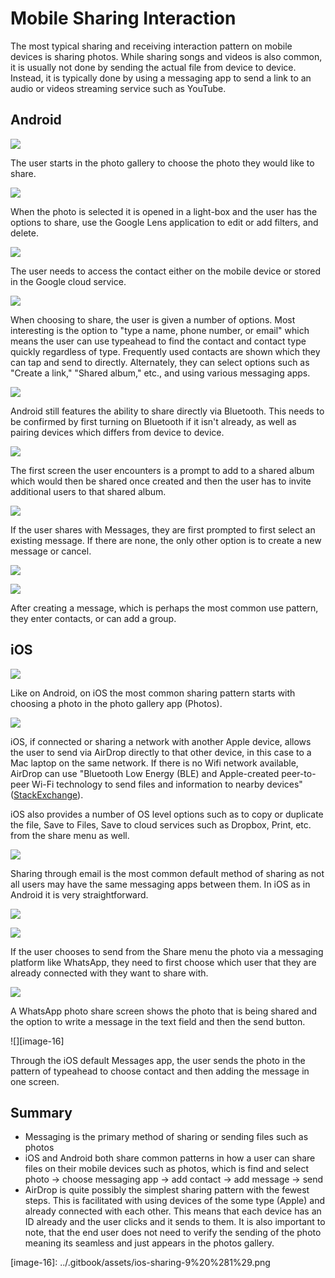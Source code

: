 # Mobile Sharing Interaction

The most typical sharing and receiving interaction pattern on mobile devices is sharing photos. While sharing songs and videos is also common, it is usually not done by sending the actual file from device to device. Instead, it is typically done by using a messaging app to send a link to an audio or videos streaming service such as YouTube.

## Android

![](https://github.com/ipfs/mobile-design-guidelines/tree/c30d2d6a1b009d38d16b7babc146d1c1f8604f13/.gitbook/assets/android-sharing-2%20%281%29.png)

The user starts in the photo gallery to choose the photo they would like to share.

![](.gitbook/assets/android-sharing-3.png)

When the photo is selected it is opened in a light-box and the user has the options to share, use the Google Lens application to edit or add filters, and delete.

![](https://github.com/ipfs/mobile-design-guidelines/tree/c30d2d6a1b009d38d16b7babc146d1c1f8604f13/.gitbook/assets/android-sharing-4%20%281%29.png)

The user needs to access the contact either on the mobile device or stored in the Google cloud service.

![](.gitbook/assets/android-sharing-5.png)

When choosing to share, the user is given a number of options. Most interesting is the option to "type a name, phone number, or email" which means the user can use typeahead to find the contact and contact type quickly regardless of type. Frequently used contacts are shown which they can tap and send to directly. Alternately, they can select options such as "Create a link," "Shared album," etc., and using various messaging apps.

![](https://github.com/ipfs/mobile-design-guidelines/tree/c30d2d6a1b009d38d16b7babc146d1c1f8604f13/.gitbook/assets/android-sharing-7%20%281%29.png)

Android still features the ability to share directly via Bluetooth. This needs to be confirmed by first turning on Bluetooth if it isn't already, as well as pairing devices which differs from device to device.

![](https://github.com/ipfs/mobile-design-guidelines/tree/c30d2d6a1b009d38d16b7babc146d1c1f8604f13/.gitbook/assets/android-sharing-8%20%281%29.png)

The first screen the user encounters is a prompt to add to a shared album which would then be shared once created and then the user has to invite additional users to that shared album.

![](https://github.com/ipfs/mobile-design-guidelines/tree/c30d2d6a1b009d38d16b7babc146d1c1f8604f13/.gitbook/assets/android-sharing-9%20%281%29.png)

If the user shares with Messages, they are first prompted to first select an existing message. If there are none, the only other option is to create a new message or cancel.

![](.gitbook/assets/android-sharing-10.png)

![](https://github.com/ipfs/mobile-design-guidelines/tree/c30d2d6a1b009d38d16b7babc146d1c1f8604f13/.gitbook/assets/android-sharing-11%20%281%29.png)

After creating a message, which is perhaps the most common use pattern, they enter contacts, or can add a group.

## iOS

![](https://github.com/ipfs/mobile-design-guidelines/tree/c30d2d6a1b009d38d16b7babc146d1c1f8604f13/.gitbook/assets/ios-sharing-1%20%281%29.png)

Like on Android, on iOS the most common sharing pattern starts with choosing a photo in the photo gallery app \(Photos\).

![](https://github.com/ipfs/mobile-design-guidelines/tree/c30d2d6a1b009d38d16b7babc146d1c1f8604f13/.gitbook/assets/ios-sharing-3%20%281%29.png)

iOS, if connected or sharing a network with another Apple device, allows the user to send via AirDrop directly to that other device, in this case to a Mac laptop on the same network. If there is no Wifi network available, AirDrop can use "Bluetooth Low Energy \(BLE\) and Apple-created peer-to-peer Wi-Fi technology to send files and information to nearby devices" \([StackExchange](https://apple.stackexchange.com/questions/146644/airdrop-bluetooth-or-wi-fi)\).

iOS also provides a number of OS level options such as to copy or duplicate the file, Save to Files, Save to cloud services such as Dropbox, Print, etc. from the share menu as well.

![](.gitbook/assets/ios-sharing-5.png)

Sharing through email is the most common default method of sharing as not all users may have the same messaging apps between them. In iOS as in Android it is very straightforward.

![](.gitbook/assets/ios-sharing-3.png)

![](https://github.com/ipfs/mobile-design-guidelines/tree/c30d2d6a1b009d38d16b7babc146d1c1f8604f13/.gitbook/assets/ios-sharing-7%20%281%29.png)

If the user chooses to send from the Share menu the photo via a messaging platform like WhatsApp, they need to first choose which user that they are already connected with they want to share with.

![](https://github.com/ipfs/mobile-design-guidelines/tree/c30d2d6a1b009d38d16b7babc146d1c1f8604f13/.gitbook/assets/ios-sharing-8%20%281%29.png)

A WhatsApp photo share screen shows the photo that is being shared and the option to write a message in the text field and then the send button.

!\[\]\[image-16\]

Through the iOS default Messages app, the user sends the photo in the pattern of typeahead to choose contact and then adding the message in one screen.

## Summary

* Messaging is the primary method of sharing or sending files such as photos
* iOS and Android both share common patterns in how a user can share files on their mobile devices such as photos, which is find and select photo -&gt; choose messaging app -&gt; add contact -&gt; add message -&gt; send
* AirDrop is quite possibly the simplest sharing pattern with the fewest steps. This is facilitated with using devices of the some type \(Apple\) and already connected with each other. This means that each device has an ID already and the user clicks and it sends to them. It is also important to note, that the end user does not need to verify the sending of the photo meaning its seamless and just appears in the photos gallery.

\[image-16\]: ../.gitbook/assets/ios-sharing-9%20%281%29.png

